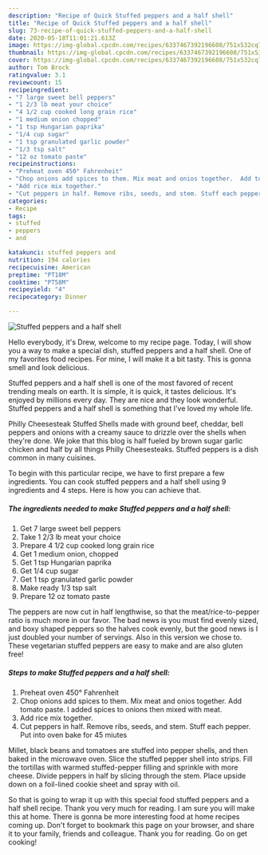 ```yaml
---
description: "Recipe of Quick Stuffed peppers and a half shell"
title: "Recipe of Quick Stuffed peppers and a half shell"
slug: 73-recipe-of-quick-stuffed-peppers-and-a-half-shell
date: 2020-05-18T11:01:21.613Z
image: https://img-global.cpcdn.com/recipes/6337467392196608/751x532cq70/stuffed-peppers-and-a-half-shell-recipe-main-photo.jpg
thumbnail: https://img-global.cpcdn.com/recipes/6337467392196608/751x532cq70/stuffed-peppers-and-a-half-shell-recipe-main-photo.jpg
cover: https://img-global.cpcdn.com/recipes/6337467392196608/751x532cq70/stuffed-peppers-and-a-half-shell-recipe-main-photo.jpg
author: Tom Brock
ratingvalue: 3.1
reviewcount: 15
recipeingredient:
- "7 large sweet bell peppers"
- "1 2/3 lb meat your choice"
- "4 1/2 cup cooked long grain rice"
- "1 medium onion chopped"
- "1 tsp Hungarian paprika"
- "1/4 cup sugar"
- "1 tsp granulated garlic powder"
- "1/3 tsp salt"
- "12 oz tomato paste"
recipeinstructions:
- "Preheat oven 450° Fahrenheit"
- "Chop onions add spices to them. Mix meat and onios together.  Add tomato paste. I added spices to onions then mixed with meat."
- "Add rice mix together."
- "Cut peppers in half. Remove ribs, seeds, and stem. Stuff each pepper. Put into oven bake for 45 miutes"
categories:
- Recipe
tags:
- stuffed
- peppers
- and

katakunci: stuffed peppers and 
nutrition: 194 calories
recipecuisine: American
preptime: "PT18M"
cooktime: "PT58M"
recipeyield: "4"
recipecategory: Dinner

---
```



![Stuffed peppers and a half shell](https://img-global.cpcdn.com/recipes/6337467392196608/751x532cq70/stuffed-peppers-and-a-half-shell-recipe-main-photo.jpg)

Hello everybody, it's Drew, welcome to my recipe page. Today, I will show you a way to make a special dish, stuffed peppers and a half shell. One of my favorites food recipes. For mine, I will make it a bit tasty. This is gonna smell and look delicious.

Stuffed peppers and a half shell is one of the most favored of recent trending meals on earth. It is simple, it is quick, it tastes delicious. It's enjoyed by millions every day. They are nice and they look wonderful. Stuffed peppers and a half shell is something that I've loved my whole life.

Philly Cheesesteak Stuffed Shells made with ground beef, cheddar, bell peppers and onions with a creamy sauce to drizzle over the shells when they&#39;re done. We joke that this blog is half fueled by brown sugar garlic chicken and half by all things Philly Cheesesteaks. Stuffed peppers is a dish common in many cuisines.


To begin with this particular recipe, we have to first prepare a few ingredients. You can cook stuffed peppers and a half shell using 9 ingredients and 4 steps. Here is how you can achieve that.

<!--inarticleads1-->

##### The ingredients needed to make Stuffed peppers and a half shell:

1. Get 7 large sweet bell peppers
1. Take 1 2/3 lb meat your choice
1. Prepare 4 1/2 cup cooked long grain rice
1. Get 1 medium onion, chopped
1. Get 1 tsp Hungarian paprika
1. Get 1/4 cup sugar
1. Get 1 tsp granulated garlic powder
1. Make ready 1/3 tsp salt
1. Prepare 12 oz tomato paste


The peppers are now cut in half lengthwise, so that the meat/rice-to-pepper ratio is much more in our favor. The bad news is you must find evenly sized, and boxy shaped peppers so the halves cook evenly, but the good news is I just doubled your number of servings. Also in this version we chose to. These vegetarian stuffed peppers are easy to make and are also gluten free! 

<!--inarticleads2-->

##### Steps to make Stuffed peppers and a half shell:

1. Preheat oven 450° Fahrenheit
1. Chop onions add spices to them. Mix meat and onios together.  Add tomato paste. I added spices to onions then mixed with meat.
1. Add rice mix together.
1. Cut peppers in half. Remove ribs, seeds, and stem. Stuff each pepper. Put into oven bake for 45 miutes


Millet, black beans and tomatoes are stuffed into pepper shells, and then baked in the microwave oven. Slice the stuffed pepper shell into strips. Fill the tortillas with warmed stuffed-pepper filling and sprinkle with more cheese. Divide peppers in half by slicing through the stem. Place upside down on a foil-lined cookie sheet and spray with oil. 

So that is going to wrap it up with this special food stuffed peppers and a half shell recipe. Thank you very much for reading. I am sure you will make this at home. There is gonna be more interesting food at home recipes coming up. Don't forget to bookmark this page on your browser, and share it to your family, friends and colleague. Thank you for reading. Go on get cooking!
